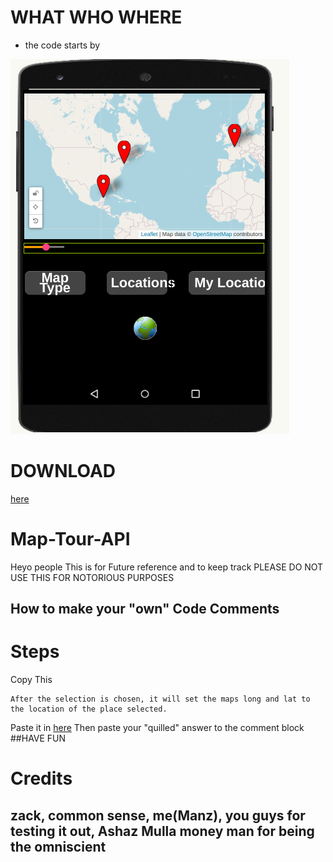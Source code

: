  # WHAT WHO WHERE
- the code starts by 

 



![alt text](https://github.com/SuperManzDev/Map-Tour-API/blob/main/photos/Screenshot%202024-06-06%2012.17.33%20AM.png?raw=true)












# DOWNLOAD 
[here](
https://raw.githubusercontent.com/SuperManzDev/Map-Tour-API/main/MapTour.aia)
# Map-Tour-API
 
Heyo people This is for Future reference and to keep track PLEASE DO NOT USE THIS FOR NOTORIOUS PURPOSES

##  How to make your "own" Code Comments 
# Steps 
Copy This 
```           
After the selection is chosen, it will set the maps long and lat to the location of the place selected.
```
Paste it in 
[here](https://quillbot.com/)
Then paste your "quilled" answer to the comment block
##HAVE FUN
# Credits 
## zack, common sense, me(Manz), you guys for testing it out, Ashaz Mulla money man for being the omniscient
